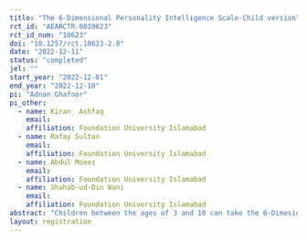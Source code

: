 ```yaml
---
title: "The 6-Dimensional Personality Intelligence Scale-Child version"
rct_id: "AEARCTR-0010623"
rct_id_num: "10623"
doi: "10.1257/rct.10623-2.0"
date: "2022-12-11"
status: "completed"
jel: ""
start_year: "2022-12-01"
end_year: "2022-12-10"
pi: "Adnan Ghafoor"
pi_other:
  - name: Kiran  Ashfaq
    email: 
    affiliation: Foundation University Islamabad
  - name: Rafay Sultan
    email: 
    affiliation: Foundation University Islamabad
  - name: Abdul Moeez
    email: 
    affiliation: Foundation University Islamabad
  - name: Shahab-ud-Din Wani
    email: 
    affiliation: Foundation University Islamabad
abstract: "Children between the ages of 3 and 10 can take the 6-Dimesional Personality Intelligence Scale for Children, an individual intelligence test. It takes 40 to 60 minutes to administer the test. It produces a Full Scale IQ, also referred to as an IQ score or intelligence quotient, which measures a child's whole intellectual capacity. Additionally, it includes Arithmetic Problems, Identification of Items, Identification of body parts, English Portion, Scenario Based Questions and General Knowledge Questions which will test fluid reasoning, working memory, and cognitive skills. These indices show how well a youngster performs across many cognitive domains. The current experiment will primarily focus on the 6-Dimensional Personality Intelligence Scale-Child version, which includes both audio and visual instructions. There will be a total of six cubes with six activities each, with varying degrees of difficulty. We can administer the test by displaying various cube faces. Each side of a cube contains a separate assignment that we might use to estimate the child's intellectual capacity."
layout: registration
---
```


